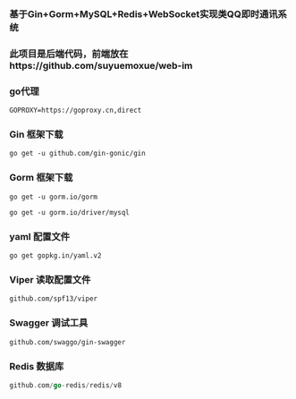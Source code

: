 ### 基于Gin+Gorm+MySQL+Redis+WebSocket实现类QQ即时通讯系统
### 此项目是后端代码，前端放在https://github.com/suyuemoxue/web-im

### go代理

```
GOPROXY=https://goproxy.cn,direct
```

### Gin 框架下载

```
go get -u github.com/gin-gonic/gin
```

### Gorm 框架下载

```
go get -u gorm.io/gorm
```

```
go get -u gorm.io/driver/mysql
```

### yaml 配置文件

```
go get gopkg.in/yaml.v2
```

### Viper 读取配置文件

```
github.com/spf13/viper
```

### Swagger 调试工具

```
github.com/swaggo/gin-swagger
```

### Redis 数据库

```go
github.com/go-redis/redis/v8
```
